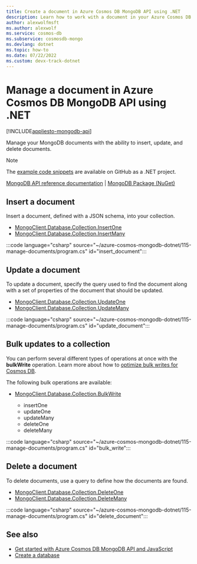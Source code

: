 ```yaml
---
title: Create a document in Azure Cosmos DB MongoDB API using .NET
description: Learn how to work with a document in your Azure Cosmos DB MongoDB API database using the .NET SDK.
author: alexwolfmsft
ms.author: alexwolf
ms.service: cosmos-db
ms.subservice: cosmosdb-mongo
ms.devlang: dotnet
ms.topic: how-to
ms.date: 07/22/2022
ms.custom: devx-track-dotnet
---
```


# Manage a document in Azure Cosmos DB MongoDB API using .NET

[!INCLUDE[appliesto-mongodb-api](../includes/appliesto-mongodb-api.md)]

Manage your MongoDB documents with the ability to insert, update, and delete documents.

> [!NOTE]
> The [example code snippets](https://github.com/Azure-Samples/cosmos-db-mongodb-api-dotnet-samples) are available on GitHub as a .NET project.

[MongoDB API reference documentation](https://docs.mongodb.com/drivers/node) | [MongoDB Package (NuGet)](https://www.nuget.org/packages/MongoDB.Driver)
## Insert a document

Insert a document, defined with a JSON schema, into your collection.

* [MongoClient.Database.Collection.InsertOne](https://mongodb.github.io/mongo-csharp-driver/2.17/apidocs/html/M_MongoDB_Driver_IMongoCollection_1_InsertOne_1.htm)
* [MongoClient.Database.Collection.InsertMany](https://mongodb.github.io/mongo-csharp-driver/2.17/apidocs/html/M_MongoDB_Driver_IMongoCollection_1_InsertMany_1.htm)

:::code language="csharp" source="~/azure-cosmos-mongodb-dotnet/115-manage-documents/program.cs" id="insert_document":::

## Update a document

To update a document, specify the query used to find the document along with a set of properties of the document that should be updated. 

* [MongoClient.Database.Collection.UpdateOne](https://mongodb.github.io/mongo-csharp-driver/2.17/apidocs/html/M_MongoDB_Driver_IMongoCollection_1_UpdateOne_1.htm)
* [MongoClient.Database.Collection.UpdateMany](https://mongodb.github.io/mongo-csharp-driver/2.17/apidocs/html/M_MongoDB_Driver_IMongoCollection_1_UpdateMany_1.htm)

:::code language="csharp" source="~/azure-cosmos-mongodb-dotnet/115-manage-documents/program.cs" id="update_document":::

## Bulk updates to a collection

You can perform several different types of operations at once with the **bulkWrite** operation. Learn more about how to [optimize bulk writes for Cosmos DB](optimize-write-performance.md#tune-for-the-optimal-batch-size-and-thread-count). 

The following bulk operations are available:

* [MongoClient.Database.Collection.BulkWrite](https://mongodb.github.io/mongo-csharp-driver/2.17/apidocs/html/M_MongoDB_Driver_IMongoCollection_1_BulkWrite_1.htm)

    * insertOne
    * updateOne
    * updateMany
    * deleteOne
    * deleteMany

:::code language="csharp" source="~/azure-cosmos-mongodb-dotnet/115-manage-documents/program.cs" id="bulk_write":::

## Delete a document

To delete documents, use a query to define how the documents are found. 

* [MongoClient.Database.Collection.DeleteOne](https://mongodb.github.io/mongo-csharp-driver/2.17/apidocs/html/M_MongoDB_Driver_IMongoCollection_1_DeleteOne_1.htm)
* [MongoClient.Database.Collection.DeleteMany](https://mongodb.github.io/mongo-csharp-driver/2.17/apidocs/html/M_MongoDB_Driver_IMongoCollection_1_DeleteMany_1.htm)

:::code language="csharp" source="~/azure-cosmos-mongodb-dotnet/115-manage-documents/program.cs" id="delete_document":::

## See also

- [Get started with Azure Cosmos DB MongoDB API and JavaScript](how-to-javascript-get-started.md)
- [Create a database](how-to-javascript-manage-databases.md)
